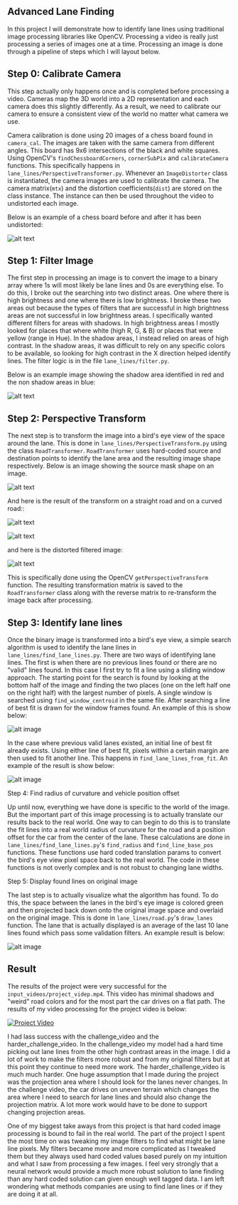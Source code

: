 ## Advanced Lane Finding

In this project I will demonstrate how to identify lane lines using traditional image processing libraries like OpenCV. Processing a video is really just processing a series of images one at a time. Processing an image is done through a pipeline of steps which I will layout below. 

[//]: # (Image References)

[image1]: ./output_images/calibrated_board.png "Calibration Board Image"
[image2]: ./output_images/filter_threshold.png "Filter Threshold Image"
[image3]: ./output_images/image_mask.png "Image Mask Image"
[image4]: ./output_images/lane_lines_from_fit_line.png "Lane Lines From Fit Line Image"
[image5]: ./output_images/lane_lines_identified.png "Lane Lines Identified Image"
[image6]: ./output_images/orig_distored_filtered.png "Original Distorted And Filtered Image"
[image7]: ./output_images/warped_road_curved.png "Warped Road Curved Image"
[image8]: ./output_images/warped_road_straight.png "Warped Road Straight"
[image9]: ./output_images/found_lanes_displayed.png "Found Lanes"

## Step 0: Calibrate Camera

This step actually only happens once and is completed before processing a video. Cameras map the 3D world into a 2D representation and each camera does this slightly differently. As a result, we need to calibrate our camera to ensure a consistent view of the world no matter what camera we use. 

Camera calibration is done using 20 images of a chess board found in `camera_cal`. The images are taken with the same camera from different angles. This board has 9x6 intersections of the black and white squares. Using OpenCV's `findChessboardCorners`, `cornerSubPix` and `calibrateCamera` functions. This specifically happens in `lane_lines/PerspectiveTransformer.py`. Whenever an `ImageDistorter` class is instantiated, the camera images are used to calibrate the camera. The camera matrix(`mtx`) and the distortion coefficients(`dist`) are stored on the class instance. The instance can then be used throughout the video to undistorted each image.

Below is an example of a chess board before and after it has been undistorted:

![alt text][image1]

## Step 1: Filter Image

The first step in processing an image is to convert the image to a binary array where 1s will most likely be lane lines and 0s are everything else. To do this, I broke out the searching into two distinct areas. One where there is high brightness and one where there is low brightness. I broke these two areas out because the types of filters that are successful in high brightness areas are not successful in low brightness areas. I specifically wanted different filters for areas with shadows. In high brightness areas I mostly looked for places that where white (high R, G, & B) or places that were yellow (range in Hue). In the shadow areas, I instead relied on areas of high contrast. In the shadow areas, it was difficult to rely on any specific colors to be available, so looking for high contrast in the X direction helped identify lines. The filter logic is in the file `lane_lines/filter.py`.

Below is an example image showing the shadow area identified in red and the non shadow areas in blue:

![alt text][image2]

## Step 2: Perspective Transform

The next step is to transform the image into a bird's eye view of the space around the lane. This is done in `lane_lines/PerspectiveTransform.py` using the class `RoadTransformer`. `RoadTransformer` uses hard-coded source and destination points to identify the lane area and the resulting image shape respectively. Below is an image showing the source mask shape on an image.

![alt text][image3]

And here is the result of the transform on a straight road and on a curved road::

![alt text][image8]

![alt text][image7]

and here is the distorted filtered image:

![alt text][image6]

This is specifically done using the OpenCV `getPerspectiveTransform` function. The resulting transformation matrix is saved to the `RoadTransformer` class along with the reverse matrix to re-transform the image back after processing. 

## Step 3: Identify lane lines

Once the binary image is transformed into a bird's eye view, a simple search algorithm is used to identify the lane lines in `lane_lines/find_lane_lines.py`. There are two ways of identifying lane lines. The first is when there are no previous lines found or there are no "valid" lines found. In this case I first try to fit a line using a sliding window approach. The starting point for the search is found by looking at the bottom half of the image and finding the two places (one on the left half one on the right half) with the largest number of pixels. A single window is searched using `find_window_centroid` in the same file. After searching a line of best fit is drawn for the window frames found. An example of this is show below:

![alt image][image5]

In the case where previous valid lanes existed, an initial line of best fit already exists. Using either line of best fit, pixels within a certain margin are then used to fit another line. This happens in `find_lane_lines_from_fit`. An example of the result is show below:

![alt image][image4]

Step 4: Find radius of curvature and vehicle position offset

Up until now, everything we have done is specific to the world of the image. But the important part of this image processing is to actually translate our results back to the real world. One way to can begin to do this is to translate the fit lines into a real world radius of curvature for the road and a position offset for the car from the center of the lane. These calculations are done in `lane_lines/find_lane_lines.py`'s `find_radius` and `find_line_base_pos` functions. These functions use hard coded translation params to convert the bird's eye view pixel space back to the real world. The code in these functions is not overly complex and is not robust to changing lane widths. 

Step 5: Display found lines on original image

The last step is to actually visualize what the algorithm has found. To do this, the space between the lanes in the bird's eye image is colored green and then projected back down onto the original image space and overlaid on the original image. This is done in `lane_lines/road.py`'s `draw_lanes` function. The lane that is actually displayed is an average of the last 10 lane lines found which pass some validation filters. An example result is below:

![alt image][image9]

## Result

The results of the project were very successful for the `input_videos/project_videp.mp4`. This video has minimal shadows and "weird" road colors and for the most part the car drives on a flat path. The results of my video processing for the project video is below:

[![Project Video](https://gifs.com/embed/lane-line-finder-udacity-self-driving-car-nanodegree-48POKJ)](https://www.youtube.com/watch?v=sajyBSXdqZ0)

I had lass success with the challenge_video and the harder_challenge_video. In the challenge_video my model had a hard time picking out lane lines from the other high contrast areas in the image. I did a lot of work to make the filters more robust and from my original filters but at this point they continue to need more work. The harder_challenge_video is much much harder. One huge assumption that I made during the project was the projection area where I should look for the lanes never changes. In the challenge video, the car drives on uneven terrain which changes the area where I need to search for lane lines and should also change the projection matrix. A lot more work would have to be done to support changing projection areas. 

One of my biggest take aways from this project is that hard coded image processing is bound to fail in the real world. The part of the project I spent the most time on was tweaking my image filters to find what might be lane line pixels. My filters became more and more complicated as I tweaked them but they always used hard coded values based purely on my intuition and what I saw from processing a few images. I feel very strongly that a neural network would provide a much more robust solution to lane finding than any hard coded solution can given enough well tagged data. I am left wondering what methods companies are using to find lane lines or if they are doing it at all. 







